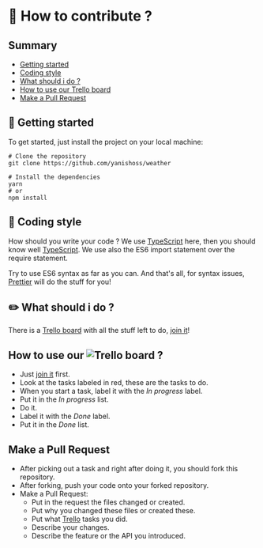 # :muscle: How to contribute ?
## Summary
* [Getting started](#getting-started)
* [Coding style](#coding-style)
* [What should i do ?](#what-should-i-do)
* [How to use our Trello board](#trello-board)
* [Make a Pull Request](#make-a-pull-request)

## :rocket: <a name="getting-started">Getting started</a>
To get started, just install the project on your local machine:
```shell
# Clone the repository
git clone https://github.com/yanishoss/weather

# Install the dependencies
yarn 
# or 
npm install
```

## :kiss: <a name="coding-style">Coding style</a>
How should you write your code ?
We use [TypeScript][typescript] here, then you should know well [TypeScript][typescript].
We use also the ES6 import statement over the require statement.

Try to use ES6 syntax as far as you can.
And that's all, for syntax issues, [Prettier][prettier] will do the stuff for you!

## :pencil2: <a name="what-should-i-do">What should i do ?</a>
There is a [Trello board][trello] with all the stuff left to do, [join it][invite]!

## <a name="trello-board">How to use our ![Trello board][trello]</a> ?
* Just [join it][invite] first.
* Look at the tasks labeled in red, these are the tasks to do.
* When you start a task, label it with the *In progress* label.
* Put it in the *In progress* list.
* Do it.
* Label it with the *Done* label.
* Put it in the *Done* list.

## <a name="make-a-pull-request">Make a Pull Request</a>
* After picking out a task and right after doing it, you should fork this repository.
* After forking, push your code onto your forked repository.
* Make a Pull Request:
   * Put in the request the files changed or created.
   * Put why you changed these files or created these.
   * Put what [Trello][trello] tasks you did.
   * Describe your changes.
   * Describe the feature or the API you introduced.

[typescript]: https://www.typescriptlang.org
[prettier]: https://www.prettier.io
[invite]: https://trello.com/invite/b/JleRVvFn/1e6238de90d66c8f1759af633d2c45b5/weather
[trello]: https://trello.com/b/JleRVvFn/weather
